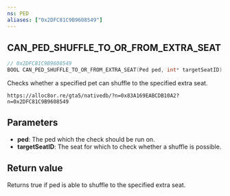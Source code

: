 ```yaml
---
ns: PED
aliases: ["0x2DFC81C9B9608549"]
---
```

## CAN_PED_SHUFFLE_TO_OR_FROM_EXTRA_SEAT

```c
// 0x2DFC81C9B9608549
BOOL CAN_PED_SHUFFLE_TO_OR_FROM_EXTRA_SEAT(Ped ped, int* targetSeatID);
```

Checks whether a specified pet can shuffle to the specified extra seat.

```
https://alloc8or.re/gta5/nativedb/?n=0x83A169EABCDB10A2?n=0x2DFC81C9B9608549
```

## Parameters
* **ped**: The ped which the check should be run on.
* **targetSeatID**: The seat for which to check whether a shuffle is possible.

## Return value
Returns true if ped is able to shuffle to the specified extra seat.
